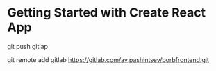 # Getting Started with Create React App

git push gitlap

git remote add gitlab https://gitlab.com/av.pashintsev/borbfrontend.git